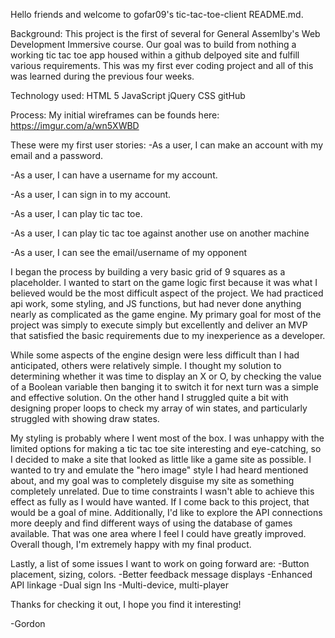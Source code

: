 
Hello friends and welcome to gofar09's tic-tac-toe-client README.md.

Background:
This project is the first of several for General Assemlby's Web Development
Immersive course. Our goal was to build from nothing a working tic tac toe
app housed within a github delpoyed site and fulfill various requirements. This
was my first ever coding project and all of this was learned during the previous
four weeks.

Technology used:
HTML 5
JavaScript
jQuery
CSS
gitHub

Process:
My initial wireframes can be founds here: https://imgur.com/a/wn5XWBD

These were my first user stories:
  -As a user, I can make an account with my email and a password.

  -As a user, I can have a username for my account.

  -As a user, I can sign in to my account.

  -As a user, I can play tic tac toe.

  -As a user, I can play tic tac toe against another use on another machine

  -As a user, I can see the email/username of my opponent

I began the process by building a very basic grid of 9 squares as a placeholder.
I wanted to start on the game logic first because it was what I believed would
be the most difficult aspect of the project. We had practiced api work, some
styling, and JS functions, but had never done anything nearly as complicated as
the game engine. My primary goal for most of the project was simply to execute
simply but excellently and deliver an MVP that satisfied the basic requirements
due to my inexperience as a developer.

While some aspects of the engine design were less difficult than I had
anticipated, others were relatively simple. I thought my solution to determining
whether it was time to display an X or O, by checking the value of a Boolean
variable then banging it to switch it for next turn was a simple and effective
solution. On the other hand I struggled quite a bit with designing proper loops
to check my array of win states, and particularly struggled with showing draw
states.

My styling is probably where I went most of the box. I was unhappy with the
limited options for making a tic tac toe site interesting and eye-catching,
so I decided to make a site that looked as little like a game site as possible.
I wanted to try and emulate the "hero image" style I had heard mentioned about,
and my goal was to completely disguise my site as something completely
unrelated. Due to time constraints I wasn't able to achieve this effect as
fully as I would have wanted. If I come back to this project, that would be a
goal of mine. Additionally, I'd like to explore the API connections more deeply
and find different ways of using the database of games available. That was one
area where I feel I could have greatly improved. Overall though, I'm extremely
happy with my final product.

Lastly, a list of some issues I want to work on going forward are:
  -Button placement, sizing, colors.
  -Better feedback message displays
  -Enhanced API linkage
  -Dual sign Ins
  -Multi-device, multi-player

Thanks for checking it out, I hope you find it interesting!

-Gordon
